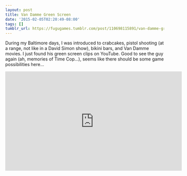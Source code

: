 ```yaml
---
layout: post
title: Van Damme Green Screen
date: '2015-02-05T02:20:49-08:00'
tags: []
tumblr_url: https://fugugames.tumblr.com/post/110698115891/van-damme-green-screen
---
```

During my Baltimore days, I was introduced to crabcakes, pistol shooting (at a range, not like in a David Simon show), bikini bars, and Van Damme movies. I just found his green screen clips on YouTube. Good to see the guy again (ah, memories of Time Cop…), seems like there should be some game possibilities here…

<iframe width="560" height="315" src="https://www.youtube.com/embed/videoseries?list=PLdM4OTNipERJ0fP2ha0QIpakczS2aksyn" frameborder="0" allowfullscreen></iframe>

